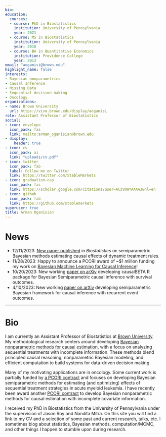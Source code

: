 ```yaml
---
bio: 
education:
  courses:
  - course: PhD in Biostatistics
    institution: University of Pennsylvania
    year: 2021
  - course: MS in Biostatistics
    institution: University of Pennsylvania
    year: 2018
  - course: BA in Quantitative Economics
    institution: Providence College
    year: 2013
email: "aoganisi@brown.edu"
highlight_name: false
interests:
- Bayesian nonparametrics
- Causal Inference
- Missing Data
- Sequential decision-making
- Oncology
organizations:
- name: Brown University
  url: https://vivo.brown.edu/display/aoganisi
role: Assistant Professor of Biostatistics
social:
- icon: envelope
  icon_pack: fas
  link: mailto:arman_oganisian@brown.edu
- display:
    header: true
- icon: cv
  icon_pack: ai
  link: "uploads/cv.pdf"
- icon: twitter
  icon_pack: fab
  label: Follow me on Twitter
  link: https://twitter.com/StableMarkets
- icon: graduation-cap
  icon_pack: fas
  link: https://scholar.google.com/citations?user=ACzVmWYAAAAJ&hl=en
- icon: github
  icon_pack: fab
  link: https://github.com/stablemarkets
superuser: true
title: Arman Oganisian
---
```


# News
 - 12/11/2023: [New paper published](https://arxiv.org/abs/2211.16393) in *Biostatistics* on semiparametric Bayesian methods estimating causal effects of dynamic treatment rules.
 - 11/28/2023: Happy to announce a PCORI award of ~$1 million funding my work on [Bayesian Machine Learning for Causal Inference](https://www.pcori.org/research-results/2023/bayesian-machine-learning-causal-inference-electronic-health-record-data-missing-covariates)!
 - 10/20/2023: New working [paper on arXiv](https://arxiv.org/abs/2310.12358) developing causalBETA R package for Bayesian Semiparametric causal inference with survival outcomes.
 - 4/10/2023: New working [paper on arXiv](https://aps.arxiv.org/abs/2304.03247) developing semiparametric Bayesian framework for causal inference with recurrent event outcomes.
---

# Bio
I am currently an Assistant Professor of Biostatistics at [Brown University](https://www.brown.edu/academics/public-health/biostats/home). My methodological research centers around developing [Bayesian nonparametric methods for causal estimation](https://onlinelibrary.wiley.com/doi/full/10.1002/sim.8761), with a focus on analyzing sequential treatments with incomplete information. These methods blend principled causal reasoning, nonparametric Bayesian modeling, and efficient computation to build systems for data-driven decision making.

Many of my motivating applications are in oncology. Some current work is partially funded by [a PCORI contract](https://www.pcori.org/research-results/2022/statistical-methods-optimizing-dynamic-patient-level-treatment-and-monitoring-strategies) and focuses on developing Bayesian semiparametric methods for estimating (and optimizing) effects of sequential treatment strategies in acute myeloid leukemia. I have recently been award another [PCORI contract](https://www.pcori.org/research-results/2023/bayesian-machine-learning-causal-inference-electronic-health-record-data-missing-covariates) to develop Bayesian nonparametric methods for causal estimation with incomplete covariate information.

I received my PhD in Biostatistics from the University of Pennsylvania under the supervision of Jason Roy and Nandita Mitra. On this site you will find a link to my CV and a selection of some past and current research, talks, etc. I sometimes blog about statistics, Bayesian methods, computation/MCMC, and other things I happen to stumble upon during research.

